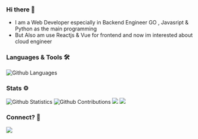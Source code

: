 ### Hi there 👋
- I am a Web Developer especially in Backend Engineer GO , Javasript & Python  as the main programming
- But Also am use Reactjs & Vue for frontend and now im interested about cloud engineer

### Languages & Tools 🛠  

![Github Languages](https://github-readme-stats.vercel.app/api/top-langs/?username=rohmatmret&layout=compact&count_private=true)

### Stats ⚙️

![Github Statistics](https://github-readme-stats.vercel.app/api/?username=rohmatmret&count_private=true&show_icons=true)
![Github Contributions](https://github-readme-streak-stats.herokuapp.com/?user=rohmatmret&hide_border=true)
![](profile-summary-card-output/github/0-profile-details.svg)
![](profile-summary-card-output/github/4-productive-time.svg)

### Connect? 🤝


[![](https://img.shields.io/badge/-LinkedIn-0077B5?style=flat&logo=Linkedin&logoColor=white)](https://www.linkedin.com/in/rohmat-mret/)
